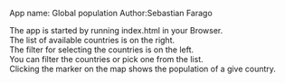 App name: Global population
Author:Sebastian Farago

The app is started by running index.html in your Browser.</br>
The list of available countries is on the right.</br>
The filter for selecting the countries is on the left.</br>
You can filter the countries or pick one from the list.</br>
Clicking the marker on the map shows the population of a give country.</br>